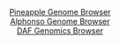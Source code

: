 <div id="Pineapple_Genome_Browser" align="center">
  <a href="https://igv.org/app/?sessionURL=blob:zZJda9swFIb_i6BlA8eW7NiODWV4.WjTdg3NRwMtxSi2ZKu1JVdSnCYh_31a2dhNB83FxkAX0uFI531fPXvQEqmY4CAGro18GyFgAVWKzQzXTUVucE0UiCmuFLGAJJRIwjMC4j2gWGm8mF6bm6XWjYodh.mmU2NeCFt5Nq7xTnC8UXYmaqcvqgqvhMRaSOV8lbgVDivazoascNPYZrZn.06ONXZw1ZSCK.E0hBfpxryX_iqlBeGiJmm9rjR7E5AaPUZjblP8JVnOkiwjSl2R7Tg_S67GyZ03XNyfB_37xeRiuQiWpzNWcKzXkpz5rNu_PXFHw14L8.11ouRANBfn4.ekbYcn3uB0.NowSdQZClHPC0Mf9Uw0jOfk9X9ybRY70rnbHU3owli_zScRFbQvxny.nAfB1dwdv.s8AgcLVCJbGxZAVsowRtDyYGD5btD5sUU9C8LI5CMFA_HDowW0xNmzaX_YA71tDDFAkZf1GzwWEDInEsSdCMIQRZHrd8MujCJ0sPZgLau_F.5oMY1C6CauG6SUVdrgnKeKN8rGnNttRu1id2Sad_J5O88use5.uynpgIZl9FQ87crBRPwhSwuY0W8faIx.RNE_4e4jQmy9Oha2aTHLhmFv5FPxErotn9bIX.odIf3kvXhcaMweFw0Vssba9JuKOf6krcWSYa5NoWWKrVjF9HZpUhQbECPXM9CCTFTCUAhksfoELWghH37.Dad3eDx8Bw--">Pineapple Genome Browser</a>
</div>
<div id="Alphonso_Genome_Browser" align="center">
  <a href="https://igv.org/app/?sessionURL=blob:zZLvj5owHIf_lyZetgSBgoCQmMWfp9E7bzp1ermQigW7g5ZrC5wa__d1Zsve7JLzxZYlvCifFPr5Pn1OoMRcEEZBACwdOjqEQANiz6o5yvIU36MMCxDEKBVYAxzHmGMaYRCcQIyERIvZRH25lzIXgWEQmdczRBOmC1tHGToyiiqhRywzuixN0ZZxJBkXRoejkhkkKesV3qI819XZtu4YOySRgdJ8z6hgRo5pElbqf.GvKEwwZRkOsyKV5FIgVH1Ux50eo0_t1bwdRViIMT6Mdq32eNRe2v3F5tbtbhbT4Wrhrm7mJKFIFhy33P7LYfJM48Yzd.D8dvRt3JAPib9frqOa3bvpv.aEY9GCHmzanudcwBC6w6__08zqIVfO3Z2NZmvHHCZH_9Bj9z05ufsyGfify976jbnPGkhZVCgPQLTnXgBNzTZdzbHc.o8lbGqm6Ss6nBEQPD5pQHIUPavtjycgD7myBQj8UlzE0QDjO8xBUPdN04O.bzkNr2H6PjxrJ1Dw9O.hHSxmvmdabctyw5ikUqm8CwXNhY4o1cso1pPjlSyXY59Pq9mo49kPmy2pWYMizosDgsNm0vgjTUsRUIdfLlCN.p5O_8S79xTR5fZa2WpWZ116WIEZwK9TUg4zlXSzpgoawypqk.PoTUzXIYoZz5BU.1WiXn96VyJOEJUqKIkgW5ISeVgpmqwCAbRspS.IWMqUj4An2w.mZmrQMT_.1tQ.P52_Aw--">Alphonso Genome Browser</a>
</div>


<div id="DAF_Genomics_Browser" align="center">
  <a href="https://igv.org/app/?sessionURL=blob:tZFra9swFIb_i2D95Ps1NoRh1izLElLW1A1LKeHUPoq9WpYryU3bkP8.1esY7MIYdCAJiXN5X53nQO5RyJq3JCWe5YaW6xKDyIrvV8C6BpfAUJKUQiPRIAIpCmwLJOmBUJAK8vOFrqyU6mRq2yVQc4ctZ3UhLelb0JmS96pCnWp6FjB44i3spVVwppMV2NB0FW8lt6EoUErTsTtsd9s96ON7bDu0xC3rG1UPqlttQhsrLQrabd2W.PAXI_9BWa_6bbZeZUP9HB9n5Tibz7JLf5JvptG7TX72YZ1H65NVvWtB9QLHZXc7ulguI5jfnN19dC4XU3_J9_4Cgk9v_NOTyUNXC5RjN3ZHfhyHo5AcDdLwotcISFEJN3UDI_ZGhhcE5svVDyM9A8Frkl5dG0QJKG51.tWBqMdOgyIS7_qBmUG4KFGQ1EwcJ3aTxAuDOHCSxD0aB9KL5pVJvs_Pk9jxMs.LrBtgWp_WzTA.LfRr8LUw_tRZ73_FNDktM_plx6bh03RDKXx28kU5CWZi5vwW0zOAP36LcsFA6dC35wsUaLQaw1b9oOIfr49fAQ--">DAF Genomics Browser</a>
</div>
